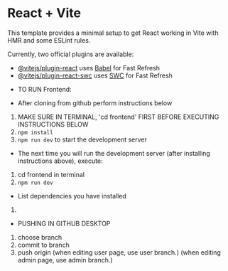 # React + Vite

This template provides a minimal setup to get React working in Vite with HMR and some ESLint rules.

Currently, two official plugins are available:

- [@vitejs/plugin-react](https://github.com/vitejs/vite-plugin-react/blob/main/packages/plugin-react/README.md) uses [Babel](https://babeljs.io/) for Fast Refresh
- [@vitejs/plugin-react-swc](https://github.com/vitejs/vite-plugin-react-swc) uses [SWC](https://swc.rs/) for Fast Refresh

* TO RUN Frontend:

* After cloning from github perform instructions below

1. MAKE SURE IN TERMINAL, 'cd frontend' FIRST BEFORE EXECUTING INSTRUCTIONS BELOW
2. `npm install`
3. `npm run dev` to start the development server

- The next time you will run the development server (after installing instructions above), execute:

1. cd frontend in terminal
2. `npm run dev`

- List dependencies you have installed

1.

- PUSHING IN GITHUB DESKTOP

1. choose branch
2. commit to branch
3. push origin
   (when editing user page, use user branch.)
   (when editing admin page, use admin branch.)
